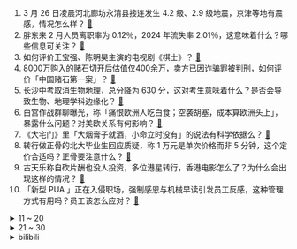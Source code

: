 1. 3 月 26 日凌晨河北廊坊永清县接连发生 4.2 级、2.9 级地震，京津等地有震感，情况怎么样？ [:link:](https://www.zhihu.com/question/15731616529)
2. 胖东来 2 月人员离职率为 0.12％，2024 年流失率 2.01％，这意味着什么？哪些信息可关注？ [:link:](https://www.zhihu.com/question/15709789812)
3. 如何评价王宝强、陈明昊主演的电视剧《棋士》？ [:link:](https://www.zhihu.com/question/8787200820)
4. 8000万购入的赌石切开后估值仅400余万，卖方已因诈骗罪被判刑，如何评价「中国赌石第一案」？ [:link:](https://www.zhihu.com/question/15463157255)
5. 长沙中考取消生物地理，总分降为 630 分，这对考生意味着什么？是否会导致生物、地理学科边缘化？ [:link:](https://www.zhihu.com/question/15667331889)
6. 白宫作战群聊曝光，称「痛恨欧洲人吃白食；空袭胡塞，成本算欧洲头上」，暴露什么问题？对美欧关系有何影响？ [:link:](https://www.zhihu.com/question/1887919292927931081)
7. 《大宅门》里「大烟膏子就酒，小命立时没有」的说法有科学依据么？ [:link:](https://www.zhihu.com/question/263740204)
8. 转行做正骨的北大毕业生回应质疑，称 1 万元是单次价格而非 5 分钟，这个定价合适吗？正骨要注意什么？ [:link:](https://www.zhihu.com/question/15648113214)
9. 古天乐称自砍片酬也没人投资，多位港星转行，香港电影怎么了？为什么会出现这样的情况？ [:link:](https://www.zhihu.com/question/15699545414)
10. 「新型 PUA 」正在入侵职场，强制感恩与机械早读引发员工反感，这种管理方式有用吗？员工该怎么应对？ [:link:](https://www.zhihu.com/question/15705317915)
<details>
<summary>11 ~ 20</summary>

11. 媒体曝光所谓瘦身咖啡真相，内含禁售成分西布曲明，西布曲明对身体有哪些危害？ [:link:](https://www.zhihu.com/question/15694367340)
12. 话说鱼人二代为什么还在更《校花的贴身高手》？ [:link:](https://www.zhihu.com/question/15451038120)
13. 美国高层绝密群聊误拉记者进群，美军空袭也门计划离谱泄密，特朗普称不知情，具体情况如何？暴露哪些问题？ [:link:](https://www.zhihu.com/question/15705378185)
14. 《白雪公主》北美夺冠，中国六天票房 689 万，该影片票房在中国惨败的原因有哪些？ [:link:](https://www.zhihu.com/question/15648454792)
15. 怎样给孩子一个幸福的童年？ [:link:](https://www.zhihu.com/question/2741666787)
16. 小米 SU7Ultra 时速 150 公里撞飞电动车，出现事故的原因可能有哪些？ [:link:](https://www.zhihu.com/question/15695983678)
17. 山西大同「订婚强奸案」刑事部分二审择期宣判，民事部分将开庭，会涉及哪些内容？ [:link:](https://www.zhihu.com/question/15703275792)
18. 雷军表示「我们克制了贪婪，只挣一点点」，如何评价这种经营理念？ [:link:](https://www.zhihu.com/question/15707486405)
19. 如何评价知名网络主播「甲亢哥」Speed 于 3 月 24 日在上海的直播？ [:link:](https://www.zhihu.com/question/1887559069914624639)
20. 奔驰 A 级确认将停产，平民豪车成历史，背后原因有哪些？你对这款车有哪些记忆？ [:link:](https://www.zhihu.com/question/15694904187)
</details>
<details>
<summary>21 ~ 30</summary>

21. 金庸先生为何写完《鹿鼎记》之后就停止了武侠小说的创作? [:link:](https://www.zhihu.com/question/13772372954)
22. 在电视剧《北上》中让你印象最深刻的情节是什么？ [:link:](https://www.zhihu.com/question/13981097300)
23. 《甄嬛传》甄嬛想要除去三阿哥，为何不自己动手，而是怂恿四阿哥出手？ [:link:](https://www.zhihu.com/question/15451206184)
24. 歼-36突破了50吨，为什么我们要把战机研发的越来越重呢？战斗机越重就越好吗？ [:link:](https://www.zhihu.com/question/15522268602)
25. 为什么中国的机场名字中间一定要加一个「花名」，直接叫某市国际机场不行吗，如果有两个就叫某市第二机场? [:link:](https://www.zhihu.com/question/1887557709508898967)
26. 想买小米SU7，但爸妈只给20万，标准版推荐吗，同价位有没有其它更好的车推荐？ [:link:](https://www.zhihu.com/question/15173710644)
27. 领导总是公开批评我，私下总是夸赞我，这是什么意思？ [:link:](https://www.zhihu.com/question/14620432955)
28. LPL 2025 赛季第二赛段小组赛TES 1:0 NIP，如何评价这场比赛？ [:link:](https://www.zhihu.com/question/15719463883)
29. 国足无缘直通世界杯，6 月将与沙特、印尼和巴林争夺附加赛名额，希望大吗？国足还有机会吗？ [:link:](https://www.zhihu.com/question/15724342094)
30. 体制内晋升无望，也不想晋升，就想按部就班正点下班周末休息陪家人，但又不能跟领导明说，很煎熬，怎么办？ [:link:](https://www.zhihu.com/question/1885600625737327178)
</details><details>
<summary>bilibili</summary>

</details>